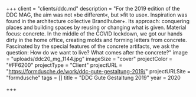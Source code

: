 +++
client = "clients/ddc.md"
description = "For the 2019 edition of the DDC MAG, the aim was not »be different«, but »fit to use«. Inspiration was found in the architecture collective Brandlhuber+. Its approach: conquering places and building spaces by reusing or changing what is given. Material focus: concrete. In the middle of the COVID lockdown, we got our hands dirty in the home office, creating molds and forming letters from concrete. Fascinated by the special features of the concrete artifacts, we ask the question: How do we want to live? What comes after the concrete?"
image = "uploads/ddc20_mg_1144.jpg"
imageSize = "cover"
projectColor = "#FF6200"
projectType = "Client"
projectURL = "https://formdusche.de/work/ddc-gute-gestaltung-2019/"
projectURLSite = "formdusche"
tags = []
title = "DDC Gute Gestaltung 2019"
year = 2020

+++
